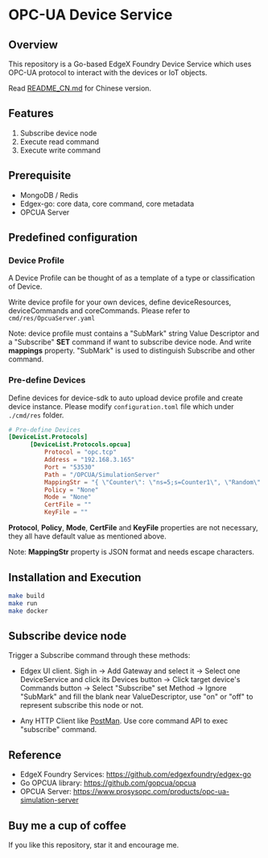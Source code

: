 # OPC-UA Device Service

## Overview
This repository is a Go-based EdgeX Foundry Device Service which uses OPC-UA protocol to interact with the devices or IoT objects.

Read [README_CN.md](./README_CN.md) for Chinese version.

## Features
1. Subscribe device node
2. Execute read command
2. Execute write command

## Prerequisite
* MongoDB / Redis
* Edgex-go: core data, core command, core metadata
* OPCUA Server

## Predefined configuration

### Device Profile
A Device Profile can be thought of as a template of a type or classification of Device. 

Write device profile for your own devices, define deviceResources, deviceCommands and coreCommands. Please refer to `cmd/res/OpcuaServer.yaml`

Note: device profile must contains a "SubMark" string Value Descriptor and a "Subscribe" **SET** command if want to subscribe device node. 
And write **mappings** property. "SubMark" is used to distinguish Subscribe and other command.

### Pre-define Devices
Define devices for device-sdk to auto upload device profile and create device instance. Please modify `configuration.toml` file which under `./cmd/res` folder.

```toml
# Pre-define Devices
[DeviceList.Protocols]
      [DeviceList.Protocols.opcua]
          Protocol = "opc.tcp"
          Address = "192.168.3.165"
          Port = "53530"
          Path = "/OPCUA/SimulationServer"
          MappingStr = "{ \"Counter\": \"ns=5;s=Counter1\", \"Random\": \"ns=5;s=Random1\" }"
          Policy = "None"
          Mode = "None"
          CertFile = ""
          KeyFile = ""
```

**Protocol**, **Policy**, **Mode**, **CertFile** and **KeyFile** properties are not necessary, they all have default value as mentioned above.

Note: **MappingStr** property is JSON format and needs escape characters.

## Installation and Execution
```bash
make build
make run
make docker
```

## Subscribe device node
Trigger a Subscribe command through these methods:

- Edgex UI client. Sigh in -> Add Gateway and select it -> Select one DeviceService and click its Devices button -> 
Click target device's Commands button -> Select "Subscribe" set Method -> Ignore "SubMark" and fill the blank near ValueDescriptor, 
use "on" or "off" to represent subscribe this node or not.

- Any HTTP Client like [PostMan](https://www.getpostman.com/). Use core command API to exec "subscribe" command. 

## Reference
* EdgeX Foundry Services: https://github.com/edgexfoundry/edgex-go
* Go OPCUA library: https://github.com/gopcua/opcua
* OPCUA Server: https://www.prosysopc.com/products/opc-ua-simulation-server

## Buy me a cup of coffee
If you like this repository, star it and encourage me.